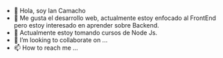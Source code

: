 - 👋 Hola, soy Ian Camacho
- 👀 Me gusta el desarrollo web, actualmente estoy enfocado al FrontEnd pero estoy interesado en aprender sobre Backend.
- 🌱 Actualmente estoy tomando cursos de Node Js.
- 💞️ I’m looking to collaborate on ...
- 📫 How to reach me ...

<!---
IanCamac/IanCamac is a ✨ special ✨ repository because its `README.md` (this file) appears on your GitHub profile.
You can click the Preview link to take a look at your changes.
--->
